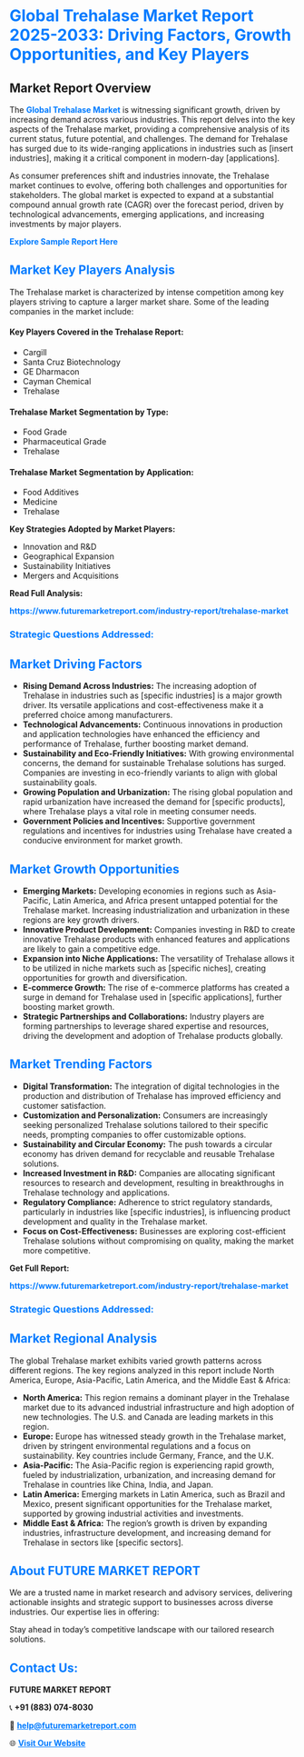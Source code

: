 <h1 style="color: #007BFF;">Global Trehalase Market Report 2025-2033: Driving Factors, Growth Opportunities, and Key Players</h1>

<section id="overview">
<h2>Market Report Overview</h2>
<p>The <a href="https://www.futuremarketreport.com/industry-report/trehalase-market" style="color: #007BFF; text-decoration: none;"><strong>Global Trehalase Market</strong></a> is witnessing significant growth, driven by increasing demand across various industries. This report delves into the key aspects of the Trehalase market, providing a comprehensive analysis of its current status, future potential, and challenges. The demand for Trehalase has surged due to its wide-ranging applications in industries such as [insert industries], making it a critical component in modern-day [applications].</p>
<p>As consumer preferences shift and industries innovate, the Trehalase market continues to evolve, offering both challenges and opportunities for stakeholders. The global market is expected to expand at a substantial compound annual growth rate (CAGR) over the forecast period, driven by technological advancements, emerging applications, and increasing investments by major players.</p>
</section>

<section id="overview">
<p><a href="https://www.futuremarketreport.com/request-sample/reportId=99248" style="color: #007BFF; text-decoration: none;"><strong>Explore Sample Report Here</strong></a></p>
</section>

<section id="key-players">
<h2 style="color: #007BFF;">Market Key Players Analysis</h2>
<p>The Trehalase market is characterized by intense competition among key players striving to capture a larger market share. Some of the leading companies in the market include:</p>
<h4>Key Players Covered in the Trehalase Report:</h4>
<ul><li>Cargill</li><li>Santa Cruz Biotechnology</li><li>GE Dharmacon</li><li>Cayman Chemical</li><li>Trehalase</li></ul>
<h4>Trehalase Market Segmentation by Type:</h4>
<ul><li>Food Grade</li><li>Pharmaceutical Grade</li><li>Trehalase</li></ul>

<h4>Trehalase Market Segmentation by Application:</h4>
<ul><li>Food Additives</li><li>Medicine</li><li>Trehalase</li></ul>
<p><strong>Key Strategies Adopted by Market Players:</strong></p>
<ul>
<li>Innovation and R&D</li>
<li>Geographical Expansion</li>
<li>Sustainability Initiatives</li>
<li>Mergers and Acquisitions</li>
</ul>
</section>

<section>
<p><strong>Read Full Analysis: </strong></p><a href="https://www.futuremarketreport.com/industry-report/trehalase-market" style="color: #007BFF; text-decoration: none;"><strong>https://www.futuremarketreport.com/industry-report/trehalase-market</strong></a>
<h3 style="color: #007BFF;">Strategic Questions Addressed:</h3>
</section>

<section id="driving-factors">
<h2 style="color: #007BFF;">Market Driving Factors</h2>
<ul>
<li><strong>Rising Demand Across Industries:</strong> The increasing adoption of Trehalase in industries such as [specific industries] is a major growth driver. Its versatile applications and cost-effectiveness make it a preferred choice among manufacturers.</li>
<li><strong>Technological Advancements:</strong> Continuous innovations in production and application technologies have enhanced the efficiency and performance of Trehalase, further boosting market demand.</li>
<li><strong>Sustainability and Eco-Friendly Initiatives:</strong> With growing environmental concerns, the demand for sustainable Trehalase solutions has surged. Companies are investing in eco-friendly variants to align with global sustainability goals.</li>
<li><strong>Growing Population and Urbanization:</strong> The rising global population and rapid urbanization have increased the demand for [specific products], where Trehalase plays a vital role in meeting consumer needs.</li>
<li><strong>Government Policies and Incentives:</strong> Supportive government regulations and incentives for industries using Trehalase have created a conducive environment for market growth.</li>
</ul>
</section>

<section id="growth-opportunities">
<h2 style="color: #007BFF;">Market Growth Opportunities</h2>
<ul>
<li><strong>Emerging Markets:</strong> Developing economies in regions such as Asia-Pacific, Latin America, and Africa present untapped potential for the Trehalase market. Increasing industrialization and urbanization in these regions are key growth drivers.</li>
<li><strong>Innovative Product Development:</strong> Companies investing in R&D to create innovative Trehalase products with enhanced features and applications are likely to gain a competitive edge.</li>
<li><strong>Expansion into Niche Applications:</strong> The versatility of Trehalase allows it to be utilized in niche markets such as [specific niches], creating opportunities for growth and diversification.</li>
<li><strong>E-commerce Growth:</strong> The rise of e-commerce platforms has created a surge in demand for Trehalase used in [specific applications], further boosting market growth.</li>
<li><strong>Strategic Partnerships and Collaborations:</strong> Industry players are forming partnerships to leverage shared expertise and resources, driving the development and adoption of Trehalase products globally.</li>
</ul>
</section>

<section id="trending-factors">
<h2 style="color: #007BFF;">Market Trending Factors</h2>
<ul>
<li><strong>Digital Transformation:</strong> The integration of digital technologies in the production and distribution of Trehalase has improved efficiency and customer satisfaction.</li>
<li><strong>Customization and Personalization:</strong> Consumers are increasingly seeking personalized Trehalase solutions tailored to their specific needs, prompting companies to offer customizable options.</li>
<li><strong>Sustainability and Circular Economy:</strong> The push towards a circular economy has driven demand for recyclable and reusable Trehalase solutions.</li>
<li><strong>Increased Investment in R&D:</strong> Companies are allocating significant resources to research and development, resulting in breakthroughs in Trehalase technology and applications.</li>
<li><strong>Regulatory Compliance:</strong> Adherence to strict regulatory standards, particularly in industries like [specific industries], is influencing product development and quality in the Trehalase market.</li>
<li><strong>Focus on Cost-Effectiveness:</strong> Businesses are exploring cost-efficient Trehalase solutions without compromising on quality, making the market more competitive.</li>
</ul>
</section>

<section>
<p><strong>Get Full Report: </strong></p><a href="https://www.futuremarketreport.com/industry-report/trehalase-market" style="color: #007BFF; text-decoration: none;"><strong>https://www.futuremarketreport.com/industry-report/trehalase-market</strong></a>
<h3 style="color: #007BFF;">Strategic Questions Addressed:</h3>
</section>


<section id="regional-analysis">
<h2 style="color: #007BFF;">Market Regional Analysis</h2>
<p>The global Trehalase market exhibits varied growth patterns across different regions. The key regions analyzed in this report include North America, Europe, Asia-Pacific, Latin America, and the Middle East & Africa:</p>
<ul>
<li><strong>North America:</strong> This region remains a dominant player in the Trehalase market due to its advanced industrial infrastructure and high adoption of new technologies. The U.S. and Canada are leading markets in this region.</li>
<li><strong>Europe:</strong> Europe has witnessed steady growth in the Trehalase market, driven by stringent environmental regulations and a focus on sustainability. Key countries include Germany, France, and the U.K.</li>
<li><strong>Asia-Pacific:</strong> The Asia-Pacific region is experiencing rapid growth, fueled by industrialization, urbanization, and increasing demand for Trehalase in countries like China, India, and Japan.</li>
<li><strong>Latin America:</strong> Emerging markets in Latin America, such as Brazil and Mexico, present significant opportunities for the Trehalase market, supported by growing industrial activities and investments.</li>
<li><strong>Middle East & Africa:</strong> The region’s growth is driven by expanding industries, infrastructure development, and increasing demand for Trehalase in sectors like [specific sectors].</li>
</ul>
</section>

<footer>
<h2 style="color: #007BFF;">About FUTURE MARKET REPORT</h2>
<p>We are a trusted name in market research and advisory services, delivering actionable insights and strategic support to businesses across diverse industries. Our expertise lies in offering:</p>

<p>Stay ahead in today’s competitive landscape with our tailored research solutions.</p>

<h2 style="color: #007BFF;">Contact Us:</h2>
<p><strong>FUTURE MARKET REPORT</strong></p>
<p>📞 <strong>+91 (883) 074-8030</strong></p>
<p>📧 <strong><a href="mailto:help@futuremarketreport.com" style="color: #007BFF;">help@futuremarketreport.com</a></strong></p>
<p>🌐 <strong><a href="https://www.futuremarketreport.com/" style="color: #007BFF;">Visit Our Website</a></strong></p>
</footer>